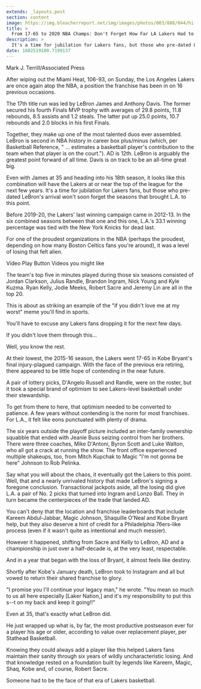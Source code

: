 ```yaml
--- 
extends: _layouts.post 
section: content 
image: https://img.bleacherreport.net/img/images/photos/003/888/044/hi-res-313956bbf399841d1e22c106d733e0ed_crop_exact.jpg?w=1200&h=1200&q=75 
title: > 
  From 17-65 to 2020 NBA Champs: Don't Forget How Far LA Lakers Had to Come 
description: > 
  It's a time for jubilation for Lakers fans, but those who pre-dated LeBron's arrival won't soon forget the seasons that brought L.A. to this point.You'll have to excuse any Lakers fans dropping it for the next few days.At their lowest, the 2015-16 season, the Lakers went 17-65 in Kobe Bryant's final injury-plagued campaign.Knowing they could always add a player like this helped Lakers fans maintain their sanity through six years of wildly uncharacteristic losing.Someone had to be the face of that era of Lakers basketball. 
date: 1602519100.7199137 
--- 
```

Mark J. Terrill/Associated Press

After wiping out the Miami Heat, 106-93, on Sunday, the Los Angeles Lakers are once again atop the NBA, a position the franchise has been in on 16 previous occasions.

The 17th title run was led by LeBron James and Anthony Davis. The former secured his fourth Finals MVP trophy with averages of 29.8 points, 11.8 rebounds, 8.5 assists and 1.2 steals. The latter put up 25.0 points, 10.7 rebounds and 2.0 blocks in his first Finals.

Together, they make up one of the most talented duos ever assembled. LeBron is second in NBA history in career box plus/minus (which, per Basketball Reference, " ... estimates a basketball player's contribution to the team when that player is on the court."). AD is 12th. LeBron is arguably the greatest point forward of all time. Davis is on track to be an all-time great big.

Even with James at 35 and heading into his 18th season, it looks like this combination will have the Lakers at or near the top of the league for the next few years. It's a time for jubilation for Lakers fans, but those who pre-dated LeBron's arrival won't soon forget the seasons that brought L.A. to this point.

Before 2019-20, the Lakers' last winning campaign came in 2012-13. In the six combined seasons between that one and this one, L.A.'s 33.1 winning percentage was tied with the New York Knicks for dead last.

For one of the proudest organizations in the NBA (perhaps the proudest, depending on how many Boston Celtics fans you're around), it was a level of losing that felt alien.

Video Play Button Videos you might like

The team's top five in minutes played during those six seasons consisted of Jordan Clarkson, Julius Randle, Brandon Ingram, Nick Young and Kyle Kuzma. Ryan Kelly, Jodie Meeks, Robert Sacre and Jeremy Lin are all in the top 20.

This is about as striking an example of the "if you didn't love me at my worst" meme you'll find in sports.

You'll have to excuse any Lakers fans dropping it for the next few days.

If you didn't love them through this...

Well, you know the rest.

At their lowest, the 2015-16 season, the Lakers went 17-65 in Kobe Bryant's final injury-plagued campaign. With the face of the previous era retiring, there appeared to be little hope of contending in the near future.

A pair of lottery picks, D'Angelo Russell and Randle, were on the roster, but it took a special brand of optimism to see Lakers-level basketball under their stewardship.

To get from there to here, that optimism needed to be converted to patience. A few years without contending is the norm for most franchises. For L.A., it felt like eons punctuated with plenty of drama.

The six years outside the playoff picture included an inter-family ownership squabble that ended with Jeanie Buss seizing control from her brothers. There were three coaches, Mike D'Antoni, Byron Scott and Luke Walton, who all got a crack at running the show. The front office experienced multiple shakeups, too, from Mitch Kupchak to Magic "I'm not gonna be here" Johnson to Rob Pelinka.

Say what you will about the chaos, it eventually got the Lakers to this point. Well, that and a nearly unrivaled history that made LeBron's signing a foregone conclusion. Transactional jackpots aside, all the losing did give L.A. a pair of No. 2 picks that turned into Ingram and Lonzo Ball. They in turn became the centerpieces of the trade that landed AD.

You can't deny that the location and franchise leaderboards that include Kareem Abdul-Jabbar, Magic Johnson, Shaquille O'Neal and Kobe Bryant help, but they also deserve a hint of credit for a Philadelphia 76ers-like process (even if it wasn't quite as intentional and much messier).

However it happened, shifting from Sacre and Kelly to LeBron, AD and a championship in just over a half-decade is, at the very least, respectable.

And in a year that began with the loss of Bryant, it almost feels like destiny.

Shortly after Kobe's January death, LeBron took to Instagram and all but vowed to return their shared franchise to glory.

"I promise you I'll continue your legacy man," he wrote. "You mean so much to us all here especially [Laker Nation,] and it's my responsibility to put this s--t on my back and keep it going!!"



Even at 35, that's exactly what LeBron did.

He just wrapped up what is, by far, the most productive postseason ever for a player his age or older, according to value over replacement player, per Stathead Basketball.

Knowing they could always add a player like this helped Lakers fans maintain their sanity through six years of wildly uncharacteristic losing. And that knowledge rested on a foundation built by legends like Kareem, Magic, Shaq, Kobe and, of course, Robert Sacre.

Someone had to be the face of that era of Lakers basketball.